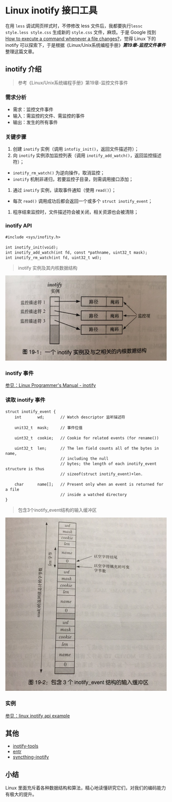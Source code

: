 <!---
@title Linux inotify 接口工具
@category 开发手册
-->
# Linux inotify 接口工具

在用 `less` 调试网页样式时，不停修改 less 文件后，我都要执行`lessc style.less style.css` 生成新的 `style.css` 文件，麻烦。于是 Google 找到 [How to execute a command whenever a file changes?](https://superuser.com/questions/181517/how-to-execute-a-command-whenever-a-file-changes)，觉得 Linux 下的 inotify 可以探索下，于是根据《Linux/Unix系统编程手册》***第19章-监控文件事件*** 整理这篇文章。

## inotify 介绍

> 参考《Linux/Unix系统编程手册》第19章-监控文件事件

### 需求分析

* 需求：监控文件事件
* 输入：需监控的文件、需监控的事件
* 输出：发生的所有事件

### 关键步骤

1. 创建 `inotify` 实例（调用 `intofiy_init()`，返回文件描述符）；
1. 向 `inotify` 实例添加监控列表（调用 `inotify_add_watch()`，返回监控描述符）；
  - `inotify_rm_watch()` 为逆向操作，取消监控；
  - `inotify` 机制非递归，若要监控子目录，则需调用接口添加；
1. 通过 `inotify` 实例，读取事件通知（使用 `read()`）；
  - 每次 `read()` 调用成功后都会返回一个或多个 `struct inotify_event`；
1. 程序结束监控时，文件描述符会被关闭，相关资源也会被清除；

### inotify API

```
#include <sys/inofity.h>

int inotify_init(void);
int inotify_add_watch(int fd, const *pathname, uint32_t mask);
int inotify_rm_watch(int fd, uint32_t wd);
```

> inotify 实例及其内核数据结构

![inotify 实例及其内核数据结构](/images/20170603-inotify-struct.jpg)

### inotify 事件

[参见：Linux Programmer's Manual - inotify](http://man7.org/linux/man-pages/man7/inotify.7.html)

### 读取 inotify 事件

```
struct inotify_event {
    int       wd;       // Watch descriptor 监听描述符

    unit32_t  mask;     // 事件位值

    uint32_t  cookie;   // Cookie for related events (for rename())

    uint32_t  len;      // The len field counts all of the bytes in name,
                        // including the null
                        // bytes; the length of each inotify_event structure is thus
                        // sizeof(struct inotify_event)+len.

    char      name[];   // Present only when an event is returned for a file
                        // inside a watched directory
}
```
>包含3个inotify_event结构的输入缓冲区

![包含3个inotify_event结构的输入缓冲区](/images/20170603-inotify-event-buffer.jpg)

### 实例

[参见：linux inotify api example](https://gist.github.com/fonlang/eecebd98f6867351b92f340e87dd8f6e)

## 其他

* [inotify-tools](https://github.com/rvoicilas/inotify-tools)
* [entr](https://github.com/clibs/entr)
* [syncthing-inotify](https://github.com/syncthing/syncthing-inotify)

## 小结

Linux 里面充斥着各种数据结构和算法，精心地读懂研究它们，对我们的编码能力有极大的提升。
